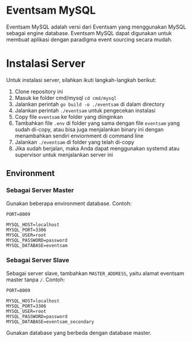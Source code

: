 # Eventsam MySQL
Eventsam MySQL adalah versi dari Eventsam yang menggunakan MySQL sebagai engine database. Eventsam MySQL dapat digunakan untuk membuat aplikasi dengan paradigma event sourcing secara mudah.

# Instalasi Server
Untuk instalasi server, silahkan ikuti langkah-langkah berikut:
1. Clone repository ini
2. Masuk ke folder cmd/mysql `cd cmd/mysql`
3. Jalankan perintah `go build -o ./eventsam` di dalam directory
4. Jalankan perintah `./eventsam` untuk pengecekan instalasi
5. Copy file `eventsam` ke folder yang diinginkan
6. Tambahkan file `.env` di folder yang sama dengan file `eventsam` yang sudah di-copy, atau bisa juga menjalankan binary ini dengan menambahkan sendiri enviornment di command line
7. Jalankan `./eventsam` di folder yang telah di-copy
8. Jika sudah berjalan, maka Anda dapat menggunakan systemd atau supervisor untuk menjalankan server ini

## Environment
### Sebagai Server Master
Gunakan beberapa environment database. Contoh:
```
PORT=8009

MYSQL_HOST=localhost
MYSQL_PORT=3306
MYSQL_USER=root
MYSQL_PASSWORD=password
MYSQL_DATABASE=eventsam
```


### Sebagai Server Slave
Sebagai server slave, tambahkan `MASTER_ADDRESS`, yaitu alamat eventsam master tanpa `/`. Contoh:
```
PORT=8009

MYSQL_HOST=localhost
MYSQL_PORT=3306
MYSQL_USER=root
MYSQL_PASSWORD=password
MYSQL_DATABASE=eventsam_secondary
```
Gunakan database yang berbeda dengan database master.


